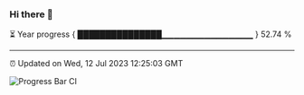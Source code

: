 ### Hi there 👋

⏳ Year progress { ███████████████▁▁▁▁▁▁▁▁▁▁▁▁▁▁▁ } 52.74 %

---

⏰ Updated on Wed, 12 Jul 2023 12:25:03 GMT

![Progress Bar CI](https://github.com/liununu/liununu/workflows/Progress%20Bar%20CI/badge.svg)
